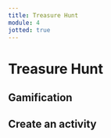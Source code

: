 ```yaml
---
title: Treasure Hunt
module: 4
jotted: true
---
```


# Treasure Hunt

## Gamification

## Create an activity